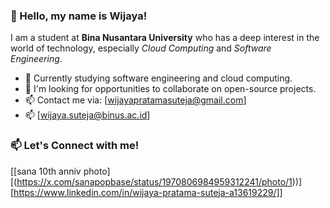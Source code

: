 ### 👋 Hello, my name is Wijaya!

I am a student at **Bina Nusantara University** who has a deep interest in the world of technology, especially _Cloud Computing_ and _Software Engineering_.

- 🔭 Currently studying software engineering and cloud computing.
- 👯 I'm looking for opportunities to collaborate on open-source projects.
- 📫 Contact me via: [wijayapratamasuteja@gmail.com]
- 📫 [wijaya.suteja@binus.ac.id]

### 📫 Let's Connect with me!
[[sana 10th anniv photo] [(https://x.com/sanapopbase/status/1970806984959312241/photo/1))] [https://www.linkedin.com/in/wijaya-pratama-suteja-a13619229/]]

